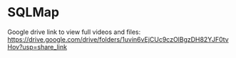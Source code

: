 # SQLMap
Google drive link to view full videos and files: https://drive.google.com/drive/folders/1uvin6vEjCUc9czOlBgzDH82YJF0tvHov?usp=share_link
